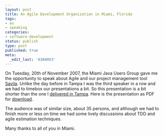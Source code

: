 ```yaml
---
layout: post
title: An Agile Development Organization in Miami, Florida
tags:
- en
- speaking
categories:
- software-development
status: publish
type: post
published: true
meta:
  _edit_last: '6384953'
---
```

<p>On Tuesday, 20th of November 2007, the Miami Java Users Group gave me the opportunity to speak about Agile and our project management tool <a href="http://www.caimito.net">Savila</a>. Unlike the day before in Tampa I was the third speaker in a row and we had to timebox our presentations a bit. So this presentation is a bit shorter than the one I <a href="http://www.stephan-schwab.com/2007/11/22/1195766926900.html">delivered in Tampa</a>. Here is the presentation as PDF for <a href="http://www.stephan-schwab.com/files/AgileDevelopmentOrganizationMiami.pdf">download</a>.</p>

<p>The audience was of similar size, about 35 persons, and although we had to finish more or less on time we had some lively discussions about TDD and agile estimation techniques.</p>

<p>Many thanks to all of you in Miami.</p>

